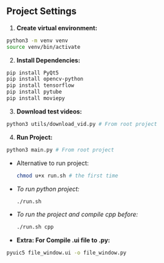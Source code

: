 ## Project Settings 

1. **Create virtual environment:**
```bash
python3 -m venv venv
source venv/bin/activate
```

2. **Install Dependencies:**
```bash
pip install PyQt5
pip install opencv-python
pip install tensorflow
pip install pytube
pip install moviepy
```

3. **Download test videos:**
```bash
python3 utils/download_vid.py # From root project
```

4. **Run Project:**
```bash
python3 main.py # From root project
```

- Alternative to run project:
    ```bash
    chmod u+x run.sh # the first time
    ```
-  _To run python project:_
    ```bash
    ./run.sh
    ```
- _To run the project and compile cpp before:_
    ```bash
    ./run.sh cpp
    ```


- **Extra: For Compile .ui file to .py:**
```bash
pyuic5 file_window.ui -o file_window.py
```